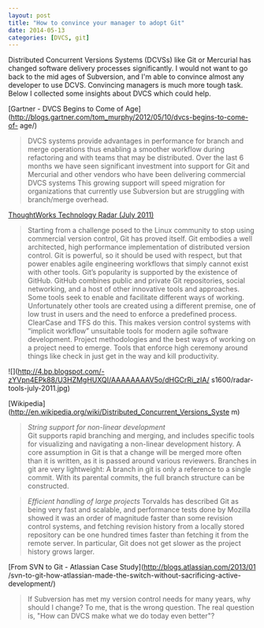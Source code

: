 ```yaml
---
layout: post
title: "How to convince your manager to adopt Git"
date: 2014-05-13
categories: [DVCS, git]
---
```


Distributed Concurrent Versions Systems (DCVSs) like Git or Mercurial has
changed software delivery processes significantly. I would not want to go back
to the mid ages of Subversion, and I'm able to convince almost any developer
to use DCVS. Convincing managers is much more tough task. Below I collected
some insights about DVCS which could help.  
  
[Gartner - DVCS Begins to Come of
Age](http://blogs.gartner.com/tom_murphy/2012/05/10/dvcs-begins-to-come-of-
age/)  

> DVCS systems provide advantages in performance for branch and merge
operations thus enabling a smoother workflow during refactoring and with teams
that may be distributed. Over the last 6 months we have seen significant
investment into support for Git and Mercurial and other vendors who have been
delivering commercial DVCS systems This growing support will speed migration
for organizations that currently use Subversion but are struggling with
branch/merge overhead.

[ThoughtWorks Technology Radar (July
2011)](http://www.thoughtworks.com/articles/technology-radar-july-2011)  

> Starting from a challenge posed to the Linux community to stop using
commercial version control, Git has proved itself. Git embodies a well
architected, high performance implementation of distributed version control.
Git is powerful, so it should be used with respect, but that power enables
agile engineering workflows that simply cannot exist with other tools. Git’s
popularity is supported by the existence of GitHub. GitHub combines public and
private Git repositories, social networking, and a host of other innovative
tools and approaches.  
Some tools seek to enable and facilitate different ways of working.
Unfortunately other tools are created using a different premise, one of low
trust in users and the need to enforce a predefined process. ClearCase and TFS
do this. This makes version control systems with “implicit workflow”
unsuitable tools for modern agile software development. Project methodologies
and the best ways of working on a project need to emerge. Tools that enforce
high ceremony around things like check in just get in the way and kill
productivity.

![](http://4.bp.blogspot.com/-zYVpn4EPk88/U3HZMgHUXQI/AAAAAAAAV5o/dHGCrRi_zIA/
s1600/radar-tools-july-2011.jpg)
  
[Wikipedia](http://en.wikipedia.org/wiki/Distributed_Concurrent_Versions_Syste
m)  

> _String support for non-linear development_  
Git supports rapid branching and merging, and includes specific tools for
visualizing and navigating a non-linear development history. A core assumption
in Git is that a change will be merged more often than it is written, as it is
passed around various reviewers. Branches in git are very lightweight: A
branch in git is only a reference to a single commit. With its parental
commits, the full branch structure can be constructed.

> _Efficient handling of large projects_
Torvalds has described Git as being very fast and scalable, and performance
tests done by Mozilla showed it was an order of magnitude faster than some
revision control systems, and fetching revision history from a locally stored
repository can be one hundred times faster than fetching it from the remote
server. In particular, Git does not get slower as the project history grows
larger.

[From SVN to Git - Atlassian Case Study](http://blogs.atlassian.com/2013/01
/svn-to-git-how-atlassian-made-the-switch-without-sacrificing-active-
development/)  

> If Subversion has met my version control needs for many years, why should I
change? To me, that is the wrong question. The real question is, "How can DVCS
make what we do today even better"?
